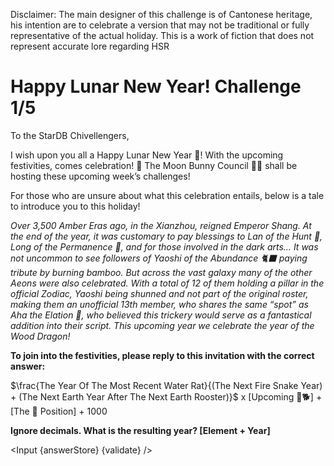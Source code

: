﻿<script>
    export let answerStore;
    export let validate;

    import Input from "$lib/Input.svelte";
</script>

<div class="markdown">

Disclaimer: The main designer of this challenge is of Cantonese heritage, his intention are to celebrate a version that may not be traditional or fully representative of the actual holiday. This is a work of fiction that does not represent accurate lore regarding HSR

# Happy Lunar New Year! Challenge 1/5

To the StarDB Chivellengers,

I wish upon you all a Happy Lunar New Year 🧧! With the upcoming festivities, comes celebration! 🎉 The Moon Bunny Council 🌙🐇 shall be hosting these upcoming week’s challenges!

For those who are unsure about what this celebration entails, below is a tale to introduce you to this holiday!

_Over 3,500 Amber Eras ago, in the Xianzhou, reigned Emperor Shang. At the end of the year, it was customary to pay blessings to Lan of the Hunt 🐏, Long of the Permanence 🐉, and for those involved in the dark arts… It was not uncommon to see followers of Yaoshi of the Abundance 🐈‍⬛ paying tribute by burning bamboo. But across the vast galaxy many of the other Aeons were also celebrated. With a total of 12 of them holding a pillar in the official Zodiac, Yaoshi being shunned and not part of the original roster, making them an unofficial 13th member, who shares the same “spot” as Aha the Elation 🐇, who believed this trickery would serve as a fantastical addition into their script. This upcoming year we celebrate the year of the Wood Dragon!_

**To join into the festivities, please reply to this invitation with the correct answer:**

$\frac{The Year Of The Most Recent Water Rat}{(The Next Fire Snake Year) + (The Next Earth Year After The Next Earth Rooster)}$ x [Upcoming 🤘🐕] + [The 🐅 Position] + 1000

**Ignore decimals. What is the resulting year? [Element + Year]**

</div>

<Input {answerStore} {validate} />
